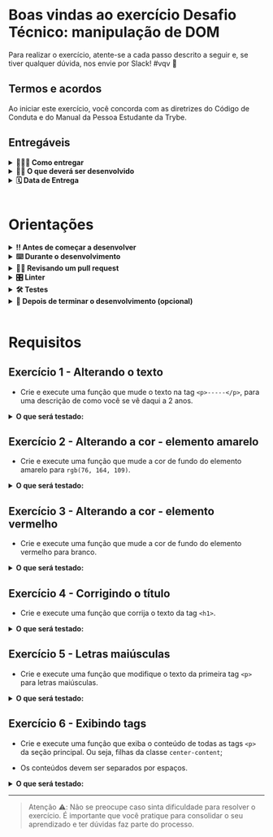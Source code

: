 # Boas vindas ao exercício Desafio Técnico: manipulação de DOM

Para realizar o exercício, atente-se a cada passo descrito a seguir e, se tiver qualquer dúvida, nos envie por Slack! #vqv 🚀

## Termos e acordos

Ao iniciar este exercício, você concorda com as diretrizes do Código de Conduta e do Manual da Pessoa Estudante da Trybe.

## Entregáveis

<details>
  <summary><strong>🤷🏽‍♀️ Como entregar</strong></summary><br />

  Para entregar o seu exercício você deverá criar um *Pull Request* neste repositório.

  Lembre-se que você pode consultar nosso conteúdo sobre [Git & GitHub](https://app.betrybe.com/learn/course/5e938f69-6e32-43b3-9685-c936530fd326/module/f04cdb21-382e-4588-8950-3b1a29afd2dd/section/876a615b-f578-4d65-a820-de9f3e5e57db/lesson/be8632bf-7bb7-4c01-a5d9-7aadac3a58f0) e nosso [Blog - Git & GitHub](https://blog.betrybe.com/tecnologia/git-e-github/) sempre que precisar!
</details>

<details>
  <summary><strong>👨‍💻 O que deverá ser desenvolvido</strong></summary><br />
<br />

É hora de aplicar seus conhecimentos em manipular os elementos do HTML! 🤩

Imagine que você recebeu um desafio técnico para uma vaga de emprego em que o objetivo é mostrar suas habilidades em manipulação de DOM. O projeto já veio parcialmente implementado e você deve realizar algumas modificações definidas em Requisitos do Projeto.

Analise o arquivo `index.html` e `style.css`, importante destacar que esses arquivos **não devem ser alterados**.

As alterações necessárias para entregar esse desafio deve ser feita apenas no arquivo `script.js`.

Para avaliar seus conhecimentos de HTML, você deve modificar os elementos já existentes utilizando apenas as funções:

- `document.getElementById();`
- `document.getElementsByClassName();`
- `document.getElementsByTagName();`

</details>

<details>
<summary><strong>🗓 Data de Entrega</strong></summary><br />

- Este exercício é individual

- Data para entrega final do exercício: `08/11/2023 23:59`.

</details>

<br />

# Orientações
  
<details>
<summary><strong>‼ Antes de começar a desenvolver</strong></summary><br />

1. Clone o repositório

- Use o comando: `git clone git@github.com:tryber/sd-038-exercise-dom-manipulation.git`
- Entre na pasta do repositório que você acabou de clonar:
  - `cd sd-038-exercise-dom-manipulation`

2. Instale as dependências e inicialize o projeto

- Instale as dependências:
  - `npm install`

3. Crie uma branch a partir da branch `main`

- Verifique que você está na branch `main`
  - Exemplo: `git branch`
- Se você não estiver, mude para a branch `main`
  - Exemplo: `git checkout main`
- Agora crie uma branch à qual você vai submeter os `commits` do seu projeto:
  - Você deve criar uma branch no seguinte formato: `nome-sobrenome-nome-do-projeto`;
  - Exemplo: `git checkout -b maria-soares-exercise-dom-manipulation`

4. Adicione as mudanças ao *stage* do Git e faça um `commit`

- Verifique que as mudanças ainda não estão no *stage*:
  - Exemplo: `git status` (devem aparecer listados os novos arquivos em vermelho)
- Adicione o novo arquivo ao *stage* do Git:
  - Exemplo:
    - `git add .` (adicionando todas as mudanças - *que estavam em vermelho* - ao stage do Git)
    - `git status` (devem aparecer listados os arquivos em verde)
- Faça o `commit` inicial:
  - Exemplo:
    - `git commit -m 'iniciando o projeto. VAMOS COM TUDO :rocket:'` (fazendo o primeiro commit)
    - `git status` (deve aparecer uma mensagem tipo *nothing to commit* )

6. Adicione a sua branch com o novo `commit` ao repositório remoto

- Usando o exemplo anterior: `git push -u origin maria-soares-exercise-dom-manipulation`

7. Crie um novo `Pull Request` *(PR)*

- Vá até a página de *Pull Requests* do [repositório no GitHub](https://github.com/tryber/sd-038-exercise-dom-manipulation/pulls)
- Clique no botão verde *"New pull request"*
- Clique na caixa de seleção *"Compare"* e escolha a sua branch **com atenção** - Coloque um título para o seu *Pull Request*
  - Exemplo: *"Cria tela de busca"*
- Clique no botão verde *"Create pull request"*

- Adicione uma descrição para o *Pull Request*, um título nítido que o identifique, e clique no botão verde *"Create pull request"*

 <img width="1335" alt="Exemplo de pull request" src="https://user-images.githubusercontent.com/42356399/166255109-b95e6eb4-2503-45e5-8fb3-cf7caa0436e5.png">

- Volte até a [página de *Pull Requests* do repositório](https://github.com/tryber/sd-038-exercise-dom-manipulation/pulls) e confira que o seu *Pull Request* está criado

</details>
<details>
<summary><strong>⌨️ Durante o desenvolvimento</strong></summary><br />

- Faça `commits` das alterações que você fizer no código regularmente pois assim você garante visibilidade para o time da Trybe e treina essa prática para o mercado de trabalho :) ;
- Lembre-se de sempre após um (ou alguns) `commits` atualizar o repositório remoto;
- Os comandos que você utilizará com mais frequência são:

1. `git status` *(para verificar o que está em vermelho - fora do stage - e o que está em verde - no stage)*;

2. `git add` *(para adicionar arquivos ao stage do Git)*;

3. `git commit` *(para criar um commit com os arquivos que estão no stage do Git)*;

4. `git push -u origin nome-da-branch` *(para enviar o commit para o repositório remoto na primeira vez que fizer o `push` de uma nova branch)*;

5. `git push` *(para enviar o commit para o repositório remoto após o passo anterior)*.

</details>
  
<details>
<summary><strong>🕵🏿 Revisando um pull request</strong></summary><br />

Use o conteúdo sobre [Code Review](https://app.betrybe.com/learn/course/5e938f69-6e32-43b3-9685-c936530fd326/module/f04cdb21-382e-4588-8950-3b1a29afd2dd/section/b3af2f05-08e5-4b4a-9667-6f5f729c351d/lesson/36268865-fc46-40c7-92bf-cbded9af9006) para te ajudar a revisar os *Pull Requests*.

</details>

<details>
  <summary><strong>🎛 Linter</strong></summary><br />

Para garantir a qualidade do código, vamos utilizar neste exercício os linters `ESLint` e `StyleLint`.
Assim o código estará alinhado com as boas práticas de desenvolvimento, sendo mais legível
e de fácil manutenção! Para rodá-los localmente, execute os comandos abaixo:

```bash
  npm run lint
  npm run lint:styles
```

Em caso de dúvidas, confira o material do course sobre [ESLint e Stylelint](https://app.betrybe.com/learn/course/5e938f69-6e32-43b3-9685-c936530fd326/module/f04cdb21-382e-4588-8950-3b1a29afd2dd/section/3b1546b5-f7bc-40f7-a674-77b16c408756/lesson/0c9e8c0e-24c3-4526-ba6b-60d95913e022).

</details>

<details>
  <summary><strong>🛠 Testes</strong></summary><br />

## Cypress

O Cypress é uma ferramenta de teste de front-end desenvolvida para a web.

Antes de utilizá-lo, certifique-se de ter executado o comando `npm install` dentro do projeto.

Você pode rodar o cypress localmente para verificar se seus requisitos estão passando. Para isso, execute um dos seguintes comandos:

Para executar os testes e vê-los rodando em uma janela de navegador:

```bash
npm run cypress:open
```

Após executar o comando acima, será aberta uma janela de navegador e então basta clicar no nome do arquivo de teste que quiser executar (project.spec.js).

Você também pode assistir a [este](https://vimeo.com/539240375/a116a166b9) vídeo 😉🎙

</details>

<details>
  <summary><strong>🤝 Depois de terminar o desenvolvimento (opcional)</strong></summary><br />

Após a solução dos exercícios, abra um PR no seu repositório forkado e, se quiser, mergeie para a `main`. Sinta-se à vontade!

**Atenção!**: Ao criar o PR,  você irá se deparar com essa tela:

![PR do exercício](images/example-pr.png)

É necessário realizar uma mudança. Para isso, clique no *base repository* como na imagem abaixo:

![Mudando a base do repositório](images/change-base.png)

Mude para o seu repositório. Seu nome estará na frente do nome dele, por exemplo: `antonio/TicTacToe`. Depois desse passo a página deve ficar assim:

![Após mudança](images/after-change.png)

Agora, basta criar o PULL REQUEST clicando no botão `Create Pull Request`.

> 💡 Realize esse processo para cada PR que abrir.

</details>

<br />

# Requisitos

## Exercício 1 - Alterando o texto

- Crie e execute uma função que mude o texto na tag `<p>-----</p>`, para uma descrição de como você se vê daqui a 2 anos.

<details>
  <summary><strong>O que será testado:</strong></summary>
- O texto do parágrafo não pode ser <code>-----</code>.
</details>

## Exercício 2 - Alterando a cor - elemento amarelo

- Crie e execute uma função que mude a cor de fundo do elemento amarelo para `rgb(76, 164, 109)`.

<details>
  <summary><strong>O que será testado:</strong></summary>
- A nova cor de fundo do elemento amarelo deve ser <code>rgb(76, 164, 109)</code>.
</details>

## Exercício 3 - Alterando a cor - elemento vermelho

- Crie e execute uma função que mude a cor de fundo do elemento vermelho para branco.

<details>
  <summary><strong>O que será testado:</strong></summary>
- A nova cor de fundo do elemento vermelho deve ser branca.
</details>

## Exercício 4 - Corrigindo o título

- Crie e execute uma função que corrija o texto da tag `<h1>`.

<details>
  <summary><strong>O que será testado:</strong></summary>
- O título existente
- O texto do título deve ser <code>'Desafio - JavaScript'</code>;
</details>

## Exercício 5 - Letras maiúsculas

- Crie e execute uma função que modifique o texto da primeira tag `<p>` para letras maiúsculas.

<details>
  <summary><strong>O que será testado:</strong></summary>
- O texto do parágrafo deve estar em letras maiúsculas.
</details>

## Exercício 6 - Exibindo tags

- Crie e execute uma função que exiba o conteúdo de todas as tags `<p>` da seção principal. Ou seja, filhas da classe `center-content`;

- Os conteúdos devem ser separados por espaços.

<details>
  <summary><strong>O que será testado:</strong></summary>
- O parágrafo do rodapé deve conter o conteúdo das tags <code>p</code> filhas da classe <code>center-content</code>.
</details>

---

> Atenção ⚠️: Não se preocupe caso sinta dificuldade para resolver o exercício. É importante que você pratique para consolidar o seu aprendizado e ter dúvidas faz parte do processo.
